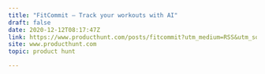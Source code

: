 ```yaml
---
title: "FitCommit — Track your workouts with AI"
draft: false
date: 2020-12-12T08:17:47Z
link: https://www.producthunt.com/posts/fitcommit?utm_medium=RSS&utm_source=hune
site: www.producthunt.com
topic: product hunt  

---
```

